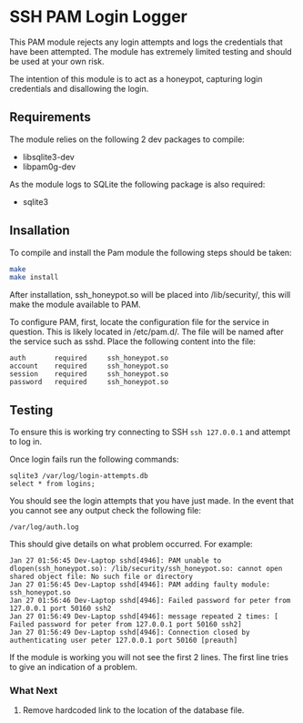 # SSH PAM Login Logger

This PAM module rejects any login attempts and logs the credentials that have been attempted. The module has extremely limited testing and should be used at your own risk.

The intention of this module is to act as a honeypot, capturing login credentials and disallowing the login.

## Requirements

The module relies on the following 2 dev packages to compile:

* libsqlite3-dev
* libpam0g-dev

As the module logs to SQLite the following package is also required:

* sqlite3

## Insallation

To compile and install the Pam module the following steps should be taken:

```bash
make
make install
```

After installation, ssh_honeypot.so will be placed into /lib/security/, this will make the module available to PAM.

To configure PAM, first, locate the configuration file for the service in question. This is likely located in /etc/pam.d/. The file will be named after the service such as sshd. Place the following content into the file:

```
auth       required     ssh_honeypot.so
account    required     ssh_honeypot.so
session    required     ssh_honeypot.so
password   required     ssh_honeypot.so
```

## Testing

To ensure this is working try connecting to SSH `ssh 127.0.0.1` and attempt to log in.

Once login fails run the following commands:

```
sqlite3 /var/log/login-attempts.db
select * from logins;
```

You should see the login attempts that you have just made. In the event that you cannot see any output check the following file:

```
/var/log/auth.log
```

This should give details on what problem occurred. For example:

```
Jan 27 01:56:45 Dev-Laptop sshd[4946]: PAM unable to dlopen(ssh_honeypot.so): /lib/security/ssh_honeypot.so: cannot open shared object file: No such file or directory
Jan 27 01:56:45 Dev-Laptop sshd[4946]: PAM adding faulty module: ssh_honeypot.so
Jan 27 01:56:46 Dev-Laptop sshd[4946]: Failed password for peter from 127.0.0.1 port 50160 ssh2
Jan 27 01:56:49 Dev-Laptop sshd[4946]: message repeated 2 times: [ Failed password for peter from 127.0.0.1 port 50160 ssh2]
Jan 27 01:56:49 Dev-Laptop sshd[4946]: Connection closed by authenticating user peter 127.0.0.1 port 50160 [preauth]

```

If the module is working you will not see the first 2 lines. The first line tries to give an indication of a problem.

### What Next

1. Remove hardcoded link to the location of the database file.
